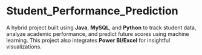 # Student_Performance_Prediction
A hybrid project built using **Java**, **MySQL**, and **Python** to track student data, analyze academic performance, and predict future scores using machine learning. This project also integrates **Power BI/Excel** for insightful visualizations.
